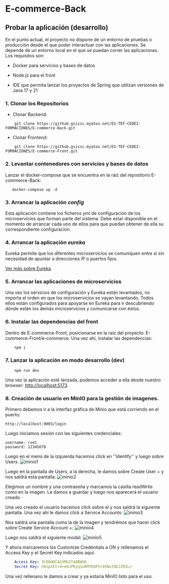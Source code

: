 # E-commerce-Back 

## Probar la aplicación (desarrollo)

En el punto actual, el proyecto no dispone de un entorno de pruebas o producción desde el que poder interactuar con las aplicaciones. Se depende de un entorno local en el que se puedan correr las aplicaciones. Los requisitos son:

- Docker para servicios y bases de datos

- Node.js para el front

- IDE que permita lanzar los proyectos de Spring que utilizan versiones de Java 17 y 21

### 1. Clonar los Repositorios

- Clonar Backend:

```console
    git clone https://github.gsissc.myatos.net/ES-TEF-CEDEI-FORMACIONES/E-commerce-Back.git
```

-  Clonar Frontend:

```console
    git clone https://github.gsissc.myatos.net/ES-TEF-CEDEI-FORMACIONES/E-commerce-Front.git
```

 ### 2. Levantar contenedores con servicios y bases de datos

 Lanzar el docker-compose que se encuentra en la raíz del repositorio E-commerce-Back:

 ```console
    docker-compose up -d
 ```

 ### 3. Arrancar la aplicación <i>config</i>

 Esta aplicación contiene los ficheros yml de configuración de los microservicios que forman parte del sistema. Debe estar disponible en el momento de arrancar cada uno de ellos para que puedan obtener de ella su correspondiente configuración.

 ### 4. Arrancar la aplicación <i>eureka</i>

 Eureka permite que los diferentes microservicios se comuniquen entre sí sin necesidad de apuntar a direcciones IP o puertos fijos.

 [Ver más sobre Eureka](E-commerce-Back)

 ### 5. Arrancar las aplicaciones de microservicios

 Una vez los servicios de configuración y Eureka están levantados, no importa el orden en que los microservicios se vayan levantando. Todos ellos están configurados para apoyarse en Eureka para ir descubriendo dónde están los demás microservicios y comunicarse con éstos.

 ### 6. Instalar las dependencias del front

Dentro de E-commerce-Front, posicionarse en la raíz del proyecto: E-commerce-Front/e-commerce. Una vez ahí, instalar las dependencias:

```console
    npm i
```

### 7. Lanzar la aplicación en modo desarrollo (dev) 

```console
    npm run dev
```

Una vez la aplicación esté lanzada, podemos acceder a ella desde nuestro browser: [http://localhost:5173](http://localhost:5173).

### 8. Creación de usuario en MinIO para la gestión de imagenes.

Primero debemos ir a la interfaz gráfica de Minio que está corriendo en el puerto:
```port
http://localhost:9003/login
```

Luego iniciamos sesión con las siguientes credenciales:

```password
username: root
password: 12345678
```

Luego en el menú de la izquierda hacemos click en ''Identify'' y luego sobre Users.
![minio1](https://github.gsissc.myatos.net/ES-TEF-CEDEI-FORMACIONES/E-commerce-Back/assets/13198/a7f8c257-775e-46bf-a5db-bb60ae354519)

Luego en la pantalla de Users, a la derecha, le damos sobre Create User + y nos saldrá esta pantalla:
![minio2](https://github.gsissc.myatos.net/ES-TEF-CEDEI-FORMACIONES/E-commerce-Back/assets/13198/e95ddcac-72fe-4092-84b2-0500b90fa8ab)

Elegimos un nombre y una contraseña y marcamos la casilla readWrite como en la imagen. Le damos a guardar y luego nos aparecerá el usuario creado.

Una vez creado el usuario hacemos click sobre el y nos saldrá la siguiente pantalla. Una vez ahí le damos click a Service Accounts:
![minio3](https://github.gsissc.myatos.net/ES-TEF-CEDEI-FORMACIONES/E-commerce-Back/assets/13198/ce658df9-e7a7-41c1-b9c5-566ddce528d7)

Nos saldrá una pantalla como la de la imagen y tendrémos que hacer click sobre Create Service Account +:
![minio4](https://github.gsissc.myatos.net/ES-TEF-CEDEI-FORMACIONES/E-commerce-Back/assets/13198/0f1181da-d97d-442a-96d1-cd7be32f6b1a)

Luego nos saldrá el siguiente modal:
![minio5](https://github.gsissc.myatos.net/ES-TEF-CEDEI-FORMACIONES/E-commerce-Back/assets/13198/427181cb-d887-4fdd-8322-b9ef0551726b)

Y ahora marcaremos los Customize Credentials a ON y rellenamos el Access Key y el Secret Key indicados aquí:
```yml
    Access Key: 3C96HQCAU3MG3T4ABWUD
    Secret Key: h6npXEt+4+eOuPRyq1uRMYKOP5r9SNxtOEJ3RILn
```

Una vez rellenano le damos a crear y ya estaría MinIO listo para el uso.
